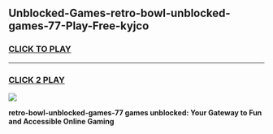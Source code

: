 
## Unblocked-Games-retro-bowl-unblocked-games-77-Play-Free-kyjco
<h3>
<a href="https://premium76.site?title=retro-bowl-unblocked-games-77&ref=10A">CLICK TO PLAY</a></h3>
<hr>

<h3>
<a href="https://premium76.site?title=retro-bowl-unblocked-games-77&ref=10A">CLICK 2 PLAY</a>
  
</h3>

<a href="https://premium76.site?title=retro-bowl-unblocked-games-77&ref=10A"><img src="https://clearcache.store/games.png"></a>


**retro-bowl-unblocked-games-77 games unblocked: Your Gateway to Fun and Accessible Online Gaming**
